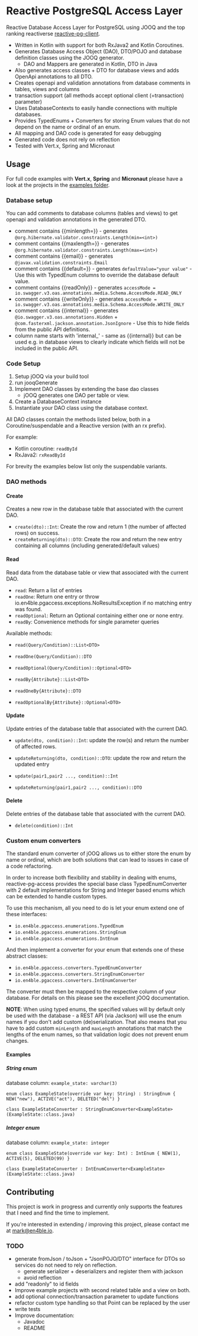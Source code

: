 # Reactive PostgreSQL Access Layer #

Reactive Database Access Layer for PostgreSQL using JOOQ and the top ranking reactiverse [reactive-pg-client](https://www.julienviet.com/reactive-pg-client/).

* Written in Kotlin with support for both RxJava2 and Kotlin Coroutines.
* Generates Database Access Object (DAO), DTO/POJO and database definition classes using the JOOQ generator.
    * DAO and Mappers are generated in Kotlin, DTO in Java 
* Also generates access classes + DTO for database views and adds OpenApi annotations to all DTO.
* Creates openapi and validation annotations from database comments in tables, views and columns 
* transaction support (all methods accept optional client (=transaction) parameter)
* Uses DatabaseContexts to easily handle connections with multiple databases.
* Provides TypedEnums + Converters for storing Enum values that do not depend on the name or ordinal of an enum.
* All mapping and DAO code is generated for easy debugging
* Generated code does not rely on reflection
* Tested with Vert.x, Spring and Micronaut
 
## Usage

For full code examples with **Vert.x**, **Spring** and **Micronaut** please have a look at the projects in the [examples folder](examples).


### Database setup

You can add comments to database columns (tables and views) to get openapi and validation annotations in the generated DTO.

* comment contains {{minlength=<int>}} - generates ``@org.hibernate.validator.constraints.Length(min=<int>)``
* comment contains {{maxlength=<int>}} - generates ``@org.hibernate.validator.constraints.Length(max=<int>)`` 
* comment contains {{email}} - generates ``@javax.validation.constraints.Email``
* comment contains {{default=<string>}} - generates ``defaultValue="your value"`` - Use this with TypedEnum columns to override the database default value.
* comment contains {{readOnly}} - generates ``accessMode = io.swagger.v3.oas.annotations.media.Schema.AccessMode.READ_ONLY``
* comment contains {{writeOnly}} - generates ``accessMode = io.swagger.v3.oas.annotations.media.Schema.AccessMode.WRITE_ONLY``
* comment contains {{internal}} - generates ``@io.swagger.v3.oas.annotations.Hidden`` + ``@com.fasterxml.jackson.annotation.JsonIgnore`` - Use this to hide fields from the public API definitions.
* column name starts with 'internal_' - same as {{internal}} but can be used e.g. in database views to clearly indicate which fields will not be included in the public API.

### Code Setup

1. Setup jOOQ via your build tool
2. run jooqGenerate
3. Implement DAO classes by extending the base dao classes
    * jOOQ generates one DAO per table or view.
4. Create a DatabaseContext instance
5. Instantiate your DAO class using the database context.

All DAO classes contain the methods listed below, both in a Coroutine/suspendable and a Reactive version (with an rx prefix).

For example:

* Kotlin coroutine: ``readById``
* RxJava2: ``rxReadById``

For brevity the examples below list only the suspendable variants. 

### DAO methods

#### Create

Creates a new row in the database table that associated with the current DAO.

* ``create(dto)::Int``: Create the row and return 1 (the number of affected rows) on success.
* ``createReturning(dto)::DTO``: Create the row and return the new entry containing all columns (including generated/default values)


#### Read

Read data from the database table or view that associated with the current DAO.

* ``read``: Return a list of entries  
* ``readOne``: Return one entry or throw io.en4ble.pgaccess.exceptions.NoResultsException if no matching entry was found.
* ``readOptional``: Return an Optional containing either one or none entry.
* ``readBy``: Convenience methods for single parameter queries

Available methods:

* ``read(Query/Condition)::List<DTO>``
* ``readOne(Query/Condition)::DTO``
* ``readOptional(Query/Condition)::Optional<DTO>``

* ``readBy{Attribute}::List<DTO>``
* ``readOneBy{Attribute}::DTO``
* ``readOptionalBy{Attribute}::Optional<DTO>``

#### Update

Update entries of the database table that associated with the current DAO.

* ``update(dto, condition)::Int``: update the row(s) and return the number of affected rows.
* ``updateReturning(dto, condition)::DTO``: update the row and return the updated entry
 
* ``update(pair1,pair2 ..., condition)::Int``
* ``updateReturning(pair1,pair2 ..., condition)::DTO``

#### Delete

Delete entries of the database table that associated with the current DAO.

* ``delete(condition)::Int``

### Custom enum converters

The standard enum converter of jOOQ allows us to either store the enum by name or ordinal, which are both solutions that
can lead to issues in case of a code refactoring.

In order to increase both flexibility and stability in dealing with enums, reactive-pg-access provides the special base class 
TypedEnumConverter with 2 default implementations for String and Integer based enums which can be extended to handle custom types.

To use this mechanism, all you need to do is let your enum extend one of these interfaces: 

* ``io.en4ble.pgaccess.enumerations.TypedEnum``
* ``io.en4ble.pgaccess.enumerations.StringEnum``
* ``io.en4ble.pgaccess.enumerations.IntEnum``

And then implement a converter for your enum that extends one of these abstract classes:

* ``io.en4ble.pgaccess.converters.TypedEnumConverter``
* ``io.en4ble.pgaccess.converters.StringEnumConverter``
* ``io.en4ble.pgaccess.converters.IntEnumConverter``

The converter must then be mapped to the respective column of your database. 
For details on this please see the excellent jOOQ documentation.


**NOTE**: When using typed enums, the specified values will by default only be used with the database - a REST API (via Jackson) will 
use the enum names if you don't add custom (de)serialization. That also means that you have to add custom ``minLength`` and ``maxLength`` 
annotations that match the lengths of the enum names, so that validation logic does not prevent enum changes. 


#### Examples

##### String enum

database column: ``example_state: varchar(3)``

``
enum class ExampleState(override var key: String) : StringEnum {
    NEW("new"), ACTIVE("act"), DELETED("del")
}
``

``class ExampleStateConverter : StringEnumConverter<ExampleState>(ExampleState::class.java)``

##### Integer enum

database column: ``example_state: integer``

``
enum class ExampleState(override var key: Int) : IntEnum {
    NEW(1), ACTIVE(5), DELETED(99)
}
``

``class ExampleStateConverter : IntEnumConverter<ExampleState>(ExampleState::class.java)``

## Contributing ##

This project is work in progress and currently only supports the features that I need and find the time to implement.

If you're interested in extending / improving this project, please contact me at mark@en4ble.io.

### TODO

* generate fromJson / toJson + "JsonPOJO/DTO" interface for DTOs so services do not need to rely on reflection.
    * generate serializer + deserializers and register them with jackson
    * avoid reflection
* add "readonly" to id fields
* Improve example projects with second related table and a view on both.
* add optional connection/transaction parameter to update functions
* refactor custom type handling so that Point can be replaced by the user
* write tests
* Improve documentation:
    * Javadoc
    * README 
